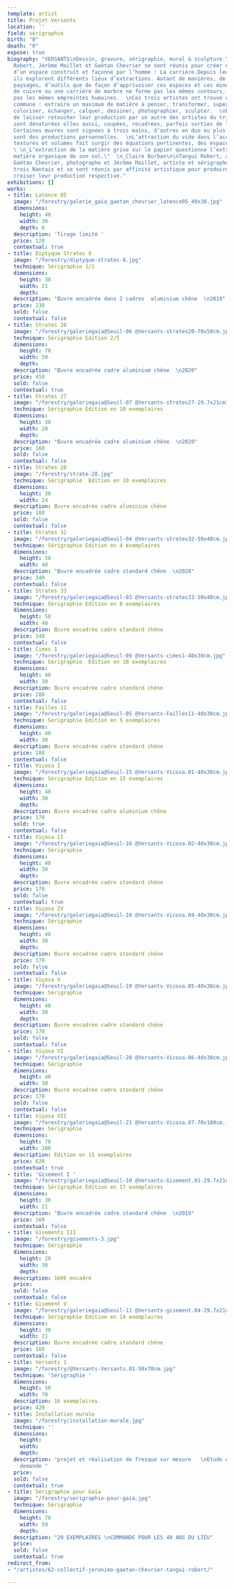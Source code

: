 ```yaml
---
template: artist
title: Projet Versants
location: ''
field: sérigraphie
birth: "0"
death: "0"
expose: true
biography: "VERSANTS\nDessin, gravure, sérigraphie, mural & sculpture.\n\n\" Tangui
  Robert, Jérôme Maillet et Gaëtan Chevrier se sont réunis pour créer ensemble autour
  d’un espace construit et façonné par l’homme : La carrière.Depuis leur rencontre,
  ils explorent différents lieux d’extractions. Autant de manières, de matières, de
  paysages, d’outils que de façon d’apprivoiser ces espaces et ces minéraux. Une carrière
  de cuivre ou une carrière de marbre ne forme pas les mêmes contours, n’additionne
  pas les mêmes empreintes humaines.  \nCes trois artistes ont trouvé une direction
  commune : extraire un maximum de matière à penser, transformer, superposer, graver,
  coloriser, échanger, calquer, dessiner, photographier, sculpter.  \nEn acceptant
  de laisser retoucher leur production par un autre des artistes du trio, les œuvres
  sont dénaturées elles aussi, coupées, recadrées, parfois sorties de leurs contextes.
  Certaines œuvres sont signées à trois mains, d’autres en duo ou plus traditionnellement
  sont des productions personnelles.  \nL’attraction du vide dans l’accumulation des
  textures et volumes fait surgir des équations pertinentes, des espaces parallèles.
  \ \n_L’extraction de la matière grise sur le papier questionne l’extraction de la
  matière organique de son sol.\"  \n_Claire Burban\n\nTangui Robert, architecte plasticien,
  Gaëtan Chevrier, photographe et Jérôme Maillet, artiste et sérigraphe, sont tous
  trois Nantais et se sont réunis par affinité artistique pour produire ensemble et
  croiser leur production respective."
exhibitions: []
works:
- title: Latence 05
  image: "/forestry/galerie_gaia_gaetan_chevrier_latence05_40x30.jpg"
  dimensions:
    height: 40
    width: 30
    depth: 0
  description: 'Tirage limité '
  price: 120
  contextual: true
- title: Diptyque Strates 8
  image: "/forestry/diptyque-strates-8.jpg"
  technique: Sérigraphie 1/1
  dimensions:
    height: 30
    width: 21
    depth: 
  description: "Œuvre encadrée dans 2 cadres  aluminium chêne  \n2019"
  price: 230
  sold: false
  contextual: false
- title: Strates 20
  image: "/forestry/galeriegaia@Seuil-06 @Versants-strates20-70x50cm.jpg"
  technique: Sérigraphie Edition 2/5
  dimensions:
    height: 70
    width: 50
    depth: 
  description: "Œuvre encadrée cadre aluminium chêne  \n2020"
  price: 450
  sold: false
  contextual: true
- title: Strates 27
  image: "/forestry/galeriegaia@Seuil-07 @Versants-strates27-29.7x21cm10EX.jpg"
  technique: Sérigraphie Edition en 10 exemplaires
  dimensions:
    height: 30
    width: 20
    depth: 
  description: "Œuvre encadrée cadre aluminium chêne  \n2020"
  price: 160
  sold: false
  contextual: false
- title: Strates 28
  image: "/forestry/strate-28.jpg"
  technique: Sérigraphie  Edition en 10 exemplaires
  dimensions:
    height: 30
    width: 24
  description: Œuvre encadrée cadre aluminium chêne
  price: 180
  sold: false
  contextual: false
- title: Strates 32
  image: "/forestry/galeriegaia@Seuil-04 @Versants-strates32-50x40cm.jpg"
  technique: Sérigraphie Edition en 4 exemplaires
  dimensions:
    height: 50
    width: 40
  description: "Œuvre encadrée cadre standard chêne  \n2020"
  price: 340
  contextual: false
- title: Strates 33
  image: "/forestry/galeriegaia@Seuil-03 @Versants-strates33-50x40cm.jpg"
  technique: Sérigraphie Edition en 8 exemplaires
  dimensions:
    height: 50
    width: 40
  description: Œuvre encadrée cadre standard chêne
  price: 340
  contextual: false
- title: Cimes 1
  image: "/forestry/galeriegaia@Seuil-09 @Versants-cimes1-40x30cm.jpg"
  technique: Sérigraphie  Edition en 10 exemplaires
  dimensions:
    height: 40
    width: 30
  description: Œuvre encadrée cadre standard chêne
  price: 280
  contextual: false
- title: Failles 11
  image: "/forestry/galeriegaia@Seuil-05 @Versants-Failles11-40x30cm.jpg"
  technique: Serigraphie Edition en 5 exemplaires
  dimensions:
    height: 40
    width: 30
  description: Œuvre encadrée cadre standard chêne
  price: 280
  contextual: false
- title: Viçosa I
  image: "/forestry/galeriegaia@Seuil-15 @Versants-Vicosa.01-40x30cm.jpg"
  technique: Sérigraphie Edition en 15 exemplaires
  dimensions:
    height: 40
    width: 30
    depth: 
  description: Œuvre encadrée cadre aluminium chêne
  price: 170
  sold: true
  contextual: false
- title: Viçosa II
  image: "/forestry/galeriegaia@Seuil-16 @Versants-Vicosa.02-40x30cm.jpg"
  technique: Sérigraphie
  dimensions:
    height: 40
    width: 30
    depth: 
  description: Œuvre encadrée cadre standard chêne
  price: 170
  sold: false
  contextual: true
- title: Viçosa IV
  image: "/forestry/galeriegaia@Seuil-18 @Versants-Vicosa.04-40x30cm.jpg"
  technique: Sérigraphie
  dimensions:
    height: 40
    width: 30
    depth: 
  description: Œuvre encadrée cadre standard chêne
  price: 170
  sold: false
  contextual: false
- title: Viçosa V
  image: "/forestry/galeriegaia@Seuil-19 @Versants-Vicosa.05-40x30cm.jpg"
  technique: Sérigraphie
  dimensions:
    height: 40
    width: 30
    depth: 
  description: Œuvre encadrée cadre standard chêne
  price: 170
  sold: false
  contextual: false
- title: Viçosa VI
  image: "/forestry/galeriegaia@Seuil-20 @Versants-Vicosa.06-40x30cm.jpg"
  technique: Sérigraphie
  dimensions:
    height: 40
    width: 30
  description: Œuvre encadrée cadre standard chêne
  price: 170
  sold: false
  contextual: false
- title: Viçosa VII
  image: "/forestry/galeriegaia@Seuil-21 @Versants-Vicosa.07-70x100cm.jpg"
  technique: Sérigraphie
  dimensions:
    height: 70
    width: 100
  description: Edition en 15 exemplaires
  price: 620
  contextual: true
- title: 'Gisement I '
  image: "/forestry/galeriegaia@Seuil-10 @Versants-Gisement.01-29.7x21cm.jpg"
  technique: Sérigraphie Edition en 17 exemplaires
  dimensions:
    height: 30
    width: 21
  description: "Œuvre encadrée cadre standard chêne  \n2019"
  price: 160
  contextual: false
- title: Gisements III
  image: "/forestry/gisements-3.jpg"
  technique: Sérigraphie
  dimensions:
    height: 20
    width: 30
    depth: 
  description: 160€ encadré
  price: 
  sold: false
  contextual: false
- title: Gisement V
  image: "/forestry/galeriegaia@Seuil-11 @Versants-gisement.04-29.7x21cm.jpg"
  technique: Sérigraphie Edition en 14 exemplaires
  dimensions:
    height: 30
    width: 21
  description: Œuvre encadrée cadre standard chêne
  price: 160
  contextual: false
- title: Versants 1
  image: "/forestry/@Versants-Versants.01-50x70cm.jpg"
  technique: 'Sérigraphie '
  dimensions:
    height: 50
    width: 70
  description: 16 exemplaires
  price: 420
- title: Installation murale
  image: "/forestry/installation-murale.jpg"
  technique: ''
  dimensions:
    height: 
    width: 
    depth: 
  description: "projet et réalisation de fresque sur mesure   \nEtude et devis sur
    demande "
  price: 
  sold: false
  contextual: true
- title: Sérigraphie pour Gaïa
  image: "/forestry/serigraphie-pour-gaia.jpg"
  technique: Sérigraphie
  dimensions:
    height: 70
    width: 50
    depth: 
  description: "20 EXEMPLAIRES \nCOMMANDE POUR LES 40 ANS DU LIEU"
  price: 
  sold: false
  contextual: true
redirect_from:
- "/artistes/62-collectif-jeronimo-gaetan-chevrier-tangui-robert/"

---
```


